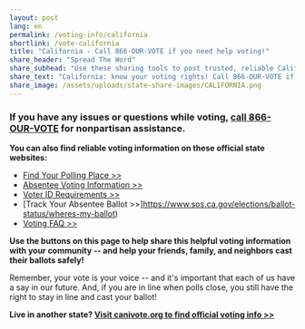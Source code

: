 ```yaml
---
layout: post
lang: en
permalink: /voting-info/california
shortlink: /vote-california
title: "California - Call 866-OUR-VOTE if you need help voting!"
share_header: "Spread The Word"
share_subhead: "Use these sharing tools to post trusted, reliable California voting information!"
share_text: "California: know your voting rights! Call 866-OUR-VOTE if you need help voting, or use these official resources."
share_image: /assets/uploads/state-share-images/CALIFORNIA.png
---
```

### **If you have any issues or questions while voting, [call 866-OUR-VOTE](tel:8666878683) for nonpartisan assistance.**

**You can also find reliable voting information on these official state websites:**

* [Find Your Polling Place >>](https://www.sos.ca.gov/elections/polling-place)
* [Absentee Voting Information >>](https://www.sos.ca.gov/elections/voter-registration/vote-mail#vote-by-mail)
* [Voter ID Requirements >>](https://www.sos.ca.gov/elections/voting-resources/voting-california/what-bring/)
* [Track Your Absentee Ballot >>]https://www.sos.ca.gov/elections/ballot-status/wheres-my-ballot)
* [Voting FAQ >>](https://docs.google.com/document/d/17jrLXtxWuZaiH_CaQiKr8u-XLTdt_5WJKYK5RmS1deA/)

**Use the buttons on this page to help share this helpful voting information with your community -- and help your friends, family, and neighbors cast their ballots safely!**

Remember, your vote is your voice -- and it's important that each of us have a say in our future. And, if you are in line when polls close, you still have the right to stay in line and cast your ballot!

**Live in another state? [Visit canivote.org to find official voting info >>](https://canivote.org)**